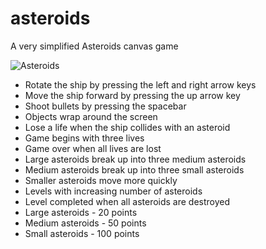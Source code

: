asteroids
=========

A very simplified Asteroids canvas game

![Asteroids](http://i.imgur.com/BEuBs4j.png)

* Rotate the ship by pressing the left and right arrow keys
* Move the ship forward by pressing the up arrow key
* Shoot bullets by pressing the spacebar
* Objects wrap around the screen
* Lose a life when the ship collides with an asteroid
* Game begins with three lives
* Game over when all lives are lost
* Large asteroids break up into three medium asteroids
* Medium asteroids break up into three small asteroids
* Smaller asteroids move more quickly
* Levels with increasing number of asteroids
* Level completed when all asteroids are destroyed
* Large asteroids - 20 points
* Medium asteroids - 50 points
* Small asteroids - 100 points
